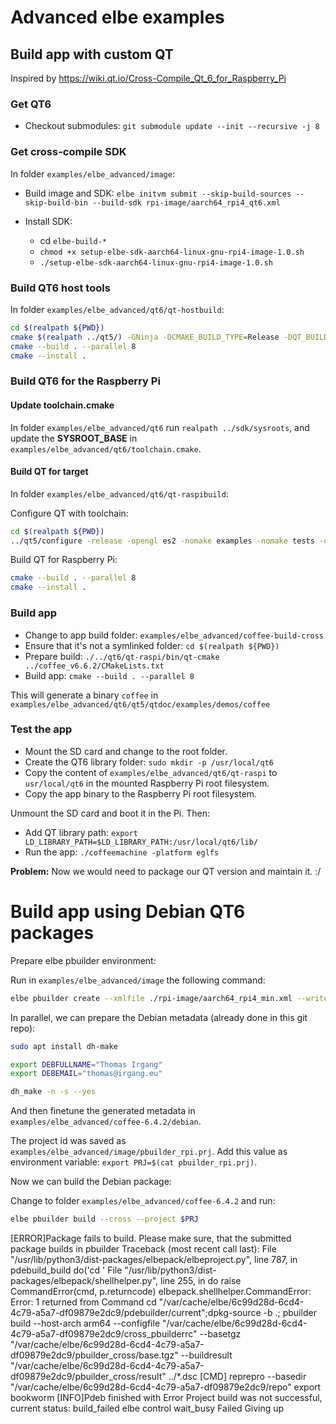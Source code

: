 # Advanced elbe examples

## Build app with custom QT

Inspired by https://wiki.qt.io/Cross-Compile_Qt_6_for_Raspberry_Pi

### Get QT6

- Checkout submodules: `git submodule update --init --recursive -j 8`

### Get cross-compile SDK

In folder `examples/elbe_advanced/image`:

- Build image and SDK: `elbe initvm submit --skip-build-sources --skip-build-bin --build-sdk rpi-image/aarch64_rpi4_qt6.xml`

- Install SDK:
    - cd `elbe-build-*`
    - `chmod +x setup-elbe-sdk-aarch64-linux-gnu-rpi4-image-1.0.sh`
    - `./setup-elbe-sdk-aarch64-linux-gnu-rpi4-image-1.0.sh`

### Build QT6 host tools

In folder `examples/elbe_advanced/qt6/qt-hostbuild`:

```bash
cd $(realpath ${PWD})
cmake $(realpath ../qt5/) -GNinja -DCMAKE_BUILD_TYPE=Release -DQT_BUILD_EXAMPLES=OFF -DQT_BUILD_TESTS=OFF -DCMAKE_INSTALL_PREFIX=$(realpath ${PWD}/../qt-host)
cmake --build . --parallel 8
cmake --install .
```

### Build QT6 for the Raspberry Pi

#### Update toolchain.cmake

In folder `examples/elbe_advanced/qt6` run `realpath ../sdk/sysroots`,
and update the **SYSROOT_BASE** in `examples/elbe_advanced/qt6/toolchain.cmake`.

#### Build QT for target

In folder `examples/elbe_advanced/qt6/qt-raspibuild`:

Configure QT with toolchain:

```bash
cd $(realpath ${PWD})
../qt5/configure -release -opengl es2 -nomake examples -nomake tests -qt-host-path $(realpath ../qt-host) -extprefix $(realpath ../qt-raspi) -prefix /usr/local/qt6 -device linux-rasp-pi4-aarch64 -device-option CROSS_COMPILE=aarch64-linux-gnu- -- -DCMAKE_TOOLCHAIN_FILE=$(realpath ../toolchain.cmake) -DQT_FEATURE_xcb=ON -DFEATURE_xcb_xlib=ON -DQT_FEATURE_xlib=ON
```

Build QT for Raspberry Pi:

```bash
cmake --build . --parallel 8
cmake --install .
```

### Build app

- Change to app build folder: `examples/elbe_advanced/coffee-build-cross`
- Ensure that it's not a symlinked folder: `cd $(realpath ${PWD})`
- Prepare build: `./../qt6/qt-raspi/bin/qt-cmake ../coffee_v6.6.2/CMakeLists.txt`
- Build app: `cmake --build . --parallel 8`

This will generate a binary `coffee` in `examples/elbe_advanced/qt6/qt5/qtdoc/examples/demos/coffee`

### Test the app

- Mount the SD card and change to the root folder.
- Create the QT6 library folder: `sudo mkdir -p /usr/local/qt6`
- Copy the content of `examples/elbe_advanced/qt6/qt-raspi` to `usr/local/qt6` in the mounted Raspberry Pi root filesystem.
- Copy the app binary to the Raspberry Pi root filesystem.

Unmount the SD card and boot it in the Pi. Then:

- Add QT library path: `export LD_LIBRARY_PATH=$LD_LIBRARY_PATH:/usr/local/qt6/lib/`
- Run the app: `./coffeemachine -platform eglfs`


**Problem:** Now we would need to package our QT version and maintain it. :/

# Build app using Debian QT6 packages

Prepare elbe pbuilder environment:

Run in `examples/elbe_advanced/image` the following command:

```bash
elbe pbuilder create --xmlfile ./rpi-image/aarch64_rpi4_min.xml --writeproject pbuilder_rpi.prj --cross
```

In parallel, we can prepare the Debian metadata (already done in this git repo):

```bash
sudo apt install dh-make

export DEBFULLNAME="Thomas Irgang"
export DEBEMAIL="thomas@irgang.eu"

dh_make -n -s --yes
```

And then finetune the generated metadata in `examples/elbe_advanced/coffee-6.4.2/debian`.

The project id was saved as `examples/elbe_advanced/image/pbuilder_rpi.prj`.
Add this value as environment variable: `export PRJ=$(cat pbuilder_rpi.prj)`.

Now we can build the Debian package:

Change to folder `examples/elbe_advanced/coffee-6.4.2` and run:

```bash
elbe pbuilder build --cross --project $PRJ
```

[ERROR]Package fails to build.
Please make sure, that the submitted package builds in pbuilder
Traceback (most recent call last):
  File "/usr/lib/python3/dist-packages/elbepack/elbeproject.py", line 787, in pdebuild_build
    do('cd '
  File "/usr/lib/python3/dist-packages/elbepack/shellhelper.py", line 255, in do
    raise CommandError(cmd, p.returncode)
elbepack.shellhelper.CommandError: Error: 1 returned from Command cd "/var/cache/elbe/6c99d28d-6cd4-4c79-a5a7-df09879e2dc9/pdebuilder/current";dpkg-source -b .;  pbuilder build --host-arch arm64 --configfile "/var/cache/elbe/6c99d28d-6cd4-4c79-a5a7-df09879e2dc9/cross_pbuilderrc" --basetgz "/var/cache/elbe/6c99d28d-6cd4-4c79-a5a7-df09879e2dc9/pbuilder_cross/base.tgz" --buildresult "/var/cache/elbe/6c99d28d-6cd4-4c79-a5a7-df09879e2dc9/pbuilder_cross/result" ../*.dsc
[CMD] reprepro --basedir "/var/cache/elbe/6c99d28d-6cd4-4c79-a5a7-df09879e2dc9/repo" export bookworm
[INFO]Pdeb finished with Error
Project build was not successful, current status: build_failed
elbe control wait_busy Failed
Giving up






